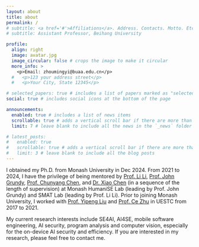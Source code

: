 ```yaml
---
layout: about
title: about
permalink: /
# subtitle: <a href='#'>Affiliations</a>. Address. Contacts. Motto. Etc.
# subtitle: Assistant Professor, Beihang University

profile:
  align: right
  image: avatar.jpg
  image_circular: false # crops the image to make it circular
  more_info: >
    <p>Email: zhoumingyi@buaa.edu.cn</p>
  #   <p>123 your address street</p>
  #   <p>Your City, State 12345</p>

# selected_papers: true # includes a list of papers marked as "selected={true}"
social: true # includes social icons at the bottom of the page

announcements:
  enabled: true # includes a list of news items
  scrollable: true # adds a vertical scroll bar if there are more than 3 news items
  limit: 7 # leave blank to include all the news in the `_news` folder

# latest_posts:
#   enabled: true
#   scrollable: true # adds a vertical scroll bar if there are more than 3 new posts items
#   limit: 3 # leave blank to include all the blog posts
---
```


I obtained my Ph.D. from Monash University in Dec 2024. From 2021 to 2024, I have the privilege of being mentored by [Prof. Li Li](https://lilicoding.github.io/), [Prof. John Grundy](https://sites.google.com/site/johncgrundy/), [Prof. Chunyang Chen](https://chunyang-chen.github.io/), and [Dr. Xiao Chen](https://research.monash.edu/en/persons/xiao-chen) (in a sequence of the length of supervision) at Monash HumaniSE Lab (leading by Prof. John Grundy) and SMAT Lab (leading by Prof. Li Li). Prior to joining Monash University, I worked with [Prof. Yipeng Liu](https://faculty.uestc.edu.cn/yipengliu/zh_CN/index.htm) and [Prof. Ce Zhu](https://www.avc2-lab.net/~eczhu/) in UESTC from 2017 to 2021.

My current research interests include SE4AI, AI4SE, mobile software engineering, AI security, program analysis and computer vision, especially for the on-device AI security and efficiency. If you are interested in my research, please feel free to contact me.
